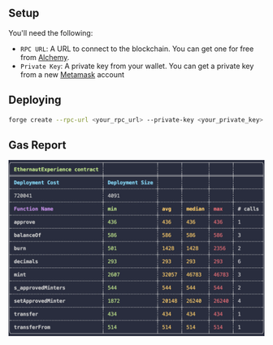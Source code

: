 ## Setup

You'll need the following:

- `RPC URL`: A URL to connect to the blockchain. You can get one for free from [Alchemy](https://www.alchemy.com/).
- `Private Key`: A private key from your wallet. You can get a private key from a new [Metamask](https://metamask.io/) account

## Deploying

```bash
forge create --rpc-url <your_rpc_url> --private-key <your_private_key> src/EthernautExperience.sol:EthernautExperience
```

## Gas Report

![gas report](./gas-report.png)
